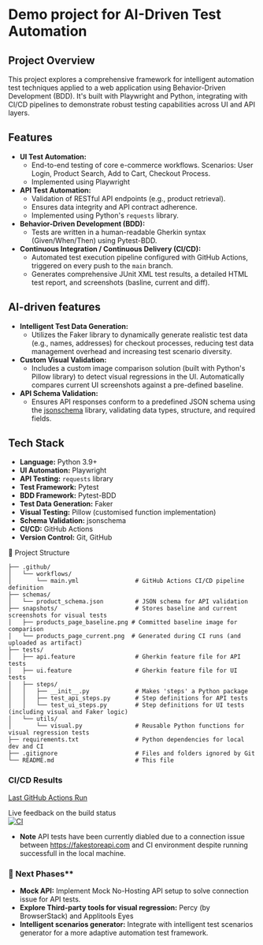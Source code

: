 # Demo project for AI-Driven Test Automation

## Project Overview

This project explores a comprehensive framework for intelligent automation test techniques applied to a web application using Behavior-Driven Development (BDD). 
It's built with Playwright and Python, integrating with CI/CD pipelines to demonstrate robust testing capabilities across UI and API layers.

## Features

* **UI Test Automation:**
    * End-to-end testing of core e-commerce workflows.  Scenarios: User Login, Product Search, Add to Cart, Checkout Process.
    * Implemented using Playwright
* **API Test Automation:**
    * Validation of RESTful API endpoints (e.g., product retrieval).
    * Ensures data integrity and API contract adherence.
    * Implemented using Python's `requests` library.
* **Behavior-Driven Development (BDD):**
    * Tests are written in a human-readable Gherkin syntax (Given/When/Then) using Pytest-BDD.
* **Continuous Integration / Continuous Delivery (CI/CD):**
    * Automated test execution pipeline configured with GitHub Actions, triggered on every push to the `main` branch.
    * Generates comprehensive JUnit XML test results, a detailed HTML test report, and screenshots (basline, current and diff).
      
## AI-driven features
* **Intelligent Test Data Generation:**
    * Utilizes the Faker library to dynamically generate realistic test data (e.g., names, addresses) for checkout processes, reducing test data management overhead and increasing test scenario diversity.
* **Custom Visual Validation:**
    * Includes a custom image comparison solution (built with Python's Pillow library) to detect visual regressions in the UI. Automatically compares current UI screenshots against a pre-defined baseline.
* **API Schema Validation:**
    * Ensures API responses conform to a predefined JSON schema using the [jsonschema](https://python-jsonschema.readthedocs.io/) library, validating data types, structure, and required fields.

## Tech Stack

* **Language:** Python 3.9+
* **UI Automation:** Playwright
* **API Testing:** `requests` library
* **Test Framework:** Pytest
* **BDD Framework:** Pytest-BDD
* **Test Data Generation:** Faker
* **Visual Testing:** Pillow (customised function implementation)
* **Schema Validation:** jsonschema
* **CI/CD:** GitHub Actions
* **Version Control:** Git, GitHub

📁 Project Structure 
```  
├── .github/
│   └── workflows/
│       └── main.yml                # GitHub Actions CI/CD pipeline definition
├── schemas/
│   └── product_schema.json         # JSON schema for API validation
├── snapshots/                      # Stores baseline and current screenshots for visual tests
│   ├── products_page_baseline.png # Committed baseline image for comparison
│   └── products_page_current.png  # Generated during CI runs (and uploaded as artifact)
├── tests/
│   ├── api.feature                 # Gherkin feature file for API tests
│   ├── ui.feature                  # Gherkin feature file for UI tests
│   ├── steps/
│   │   ├── __init__.py             # Makes 'steps' a Python package
│   │   ├── test_api_steps.py       # Step definitions for API tests
│   │   └── test_ui_steps.py        # Step definitions for UI tests (including visual and Faker logic)
│   └── utils/
│       └── visual.py               # Reusable Python functions for visual regression tests
├── requirements.txt                # Python dependencies for local dev and CI
├── .gitignore                      # Files and folders ignored by Git
└── README.md                       # This file
```

### **CI/CD Results**

[Last GitHub Actions Run](https://github.com/onwareer/automated-testing-project/actions/runs/16344058528)

Live feedback on the build status  
[![CI](https://github.com/onwareer/automated-testing-project/actions/workflows/main.yml/badge.svg)](https://github.com/onwareer/automated-testing-project/actions/workflows/main.yml)

* **Note** API tests have been currently diabled due to a connection issue between https://fakestoreapi.com and CI environment despite running successfull in the local machine.

### 📢 Next Phases**

* **Mock API:** Implement Mock No-Hosting API setup to solve connection issue for API tests.
* **Explore Third-party tools for visual regression:** Percy (by BrowserStack) and Applitools Eyes
* **Intelligent scenarios generator:** Integrate with intelligent test scenarios generator for a more adaptive automation test framework.



